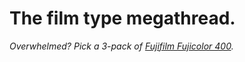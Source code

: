 # The film type megathread.
*Overwhelmed? Pick a 3-pack of [Fujifilm Fujicolor 400](https://www.amazon.com/Fuji-Superia-X-TRA-Total-Exposures/dp/B07FWMYFXS).*
